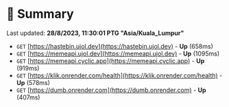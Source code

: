 # 📖 Summary
Last updated: **28/8/2023, 11:30:01 PTG "Asia/Kuala_Lumpur"**

- `GET` [https://hastebin.ujol.dev](https://hastebin.ujol.dev) - **Up** (658ms)
- `GET` [https://memeapi.ujol.dev](https://memeapi.ujol.dev) - **Up** (1095ms)
- `GET` [https://memeapi.cyclic.app](https://memeapi.cyclic.app) - **Up** (919ms)
- `GET` [https://klik.onrender.com/health](https://klik.onrender.com/health) - **Up** (578ms)
- `GET` [https://dumb.onrender.com](https://dumb.onrender.com) - **Up** (407ms)
